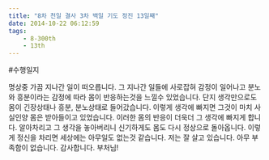 ```yaml
---
title: "8차 천일 결사 3차 백일 기도 정진 13일째"
date: 2014-10-22 06:12:59
tags:
    - 8-300th
    - 13th
---
```


#수행일지

명상중 가끔 지나간 일이 떠오릅니다. 그 지나간 일들에 사로잡혀 감정이 일어나고 분노와 흥분이라는 감정에 따라 몸이 반응하는것을 느낄수 있었습니다. 단지 생각만으로도 몸이 긴장상태나 흥분, 분노상태로 들어갔습니다. 이렇게 생각에 빠지면 그것이 마치 사실인양 몸은 받아들이고 있었습니다. 이러한 몸의 반응이 더욱더 그 생각에 빠지게 합니다. 알아차리고 그 생각을 놓아버리니 신기하게도 몸도 다시 정상으로 돌아옵니다. 이렇게 정신을 차리면 세상에는 아무일도 없는것 같습니다. 저는 잘 살고 있습니다. 아무 부족함이 없습니다. 감사합니다. 부처님!
